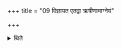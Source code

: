 +++
title = "09 विज्ञायत एतद्वा ऋषीणामाग्नेयं"

+++

<details><summary>थिते</summary>

विज्ञायत एतद्वा ऋषीणामाग्नेयं यद्याज्ञसेनी चितिरिति ९
</details>

